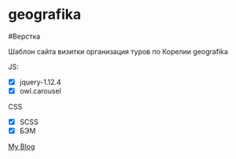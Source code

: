 # geografika
#Верстка

Шаблон сайта визитки организация туров по Корелии geografika

JS:
- [x] jquery-1.12.4
- [x] owl.carousel

CSS
- [x] SCSS
- [x] БЭМ

[My Blog](https://yunalive.ru/)
